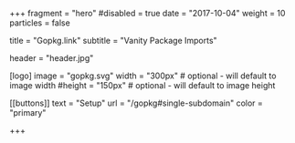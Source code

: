 +++
fragment = "hero"
#disabled = true
date = "2017-10-04"
weight = 10
particles = false

title = "Gopkg.link"
subtitle = "Vanity Package Imports"

header = "header.jpg"

[logo]
  image = "gopkg.svg"
  width = "300px" # optional - will default to image width
  #height = "150px" # optional - will default to image height

[[buttons]]
  text = "Setup"
  url = "/gopkg#single-subdomain"
  color = "primary"

+++
